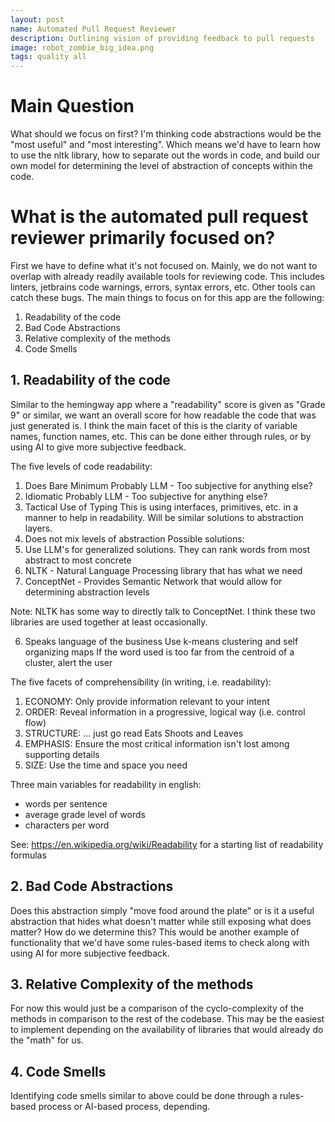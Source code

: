 ```yaml
---
layout: post
name: Automated Pull Request Reviewer
description: Outlining vision of providing feedback to pull requests  
image: robot_zombie_big_idea.png
tags: quality all
---
```


# Main Question

What should we focus on first? I'm thinking code abstractions would be the "most useful" and "most interesting". Which
means we'd have to learn how to use the nltk library, how to separate out the words in code, and build our own model
for determining the level of abstraction of concepts within the code.

# What is the automated pull request reviewer primarily focused on?

First we have to define what it's not focused on. Mainly, we do not want to overlap with already readily available
tools for reviewing code. This includes linters, jetbrains code warnings, errors, syntax errors, etc. Other tools can
catch these bugs. The main things to focus on for this app are the following:

1. Readability of the code
2. Bad Code Abstractions
3. Relative complexity of the methods
4. Code Smells

## 1. Readability of the code

Similar to the hemingway app where a "readability" score is given as "Grade 9" or similar, we want an overall score for
how readable the code that was just generated is. I think the main facet of this is the clarity of variable names, function names,
etc. This can be done either through rules, or by using AI to give more subjective feedback.

The five levels of code readability:
1. Does Bare Minimum
Probably LLM - Too subjective for anything else?
2. Idiomatic
Probably LLM - Too subjective for anything else?
3. Tactical Use of Typing
This is using interfaces, primitives, etc. in a manner to help in readability. Will be similar solutions to abstraction
layers.
4. Does not mix levels of abstraction
Possible solutions:
1. Use LLM's for generalized solutions. They can rank words from most abstract to most concrete
2. NLTK - Natural Language Processing library that has what we need
3. ConceptNet - Provides Semantic Network that would allow for determining abstraction levels

Note: NLTK has some way to directly talk to ConceptNet. I think these two libraries are used together at least occasionally.

6. Speaks language of the business
Use k-means clustering and self organizing maps
If the word used is too far from the centroid of a cluster, alert the user

The five facets of comprehensibility (in writing, i.e. readability):

1. ECONOMY: Only provide information relevant to your intent
2. ORDER: Reveal information in a progressive, logical way (i.e. control flow)
3. STRUCTURE: ... just go read Eats Shoots and Leaves
4. EMPHASIS: Ensure the most critical information isn't lost among supporting details
5. SIZE: Use the time and space you need

Three main variables for readability in english:
* words per sentence
* average grade level of words
* characters per word

See: https://en.wikipedia.org/wiki/Readability for a starting list of readability formulas

## 2. Bad Code Abstractions

Does this abstraction simply "move food around the plate" or is it a useful abstraction that hides what doesn't matter
while still exposing what does matter? How do we determine this? This would be another example of functionality that we'd
have some rules-based items to check along with using AI for more subjective feedback.

## 3. Relative Complexity of the methods

For now this would just be a comparison of the cyclo-complexity of the methods in comparison to the rest of the codebase.
This may be the easiest to implement depending on the availability of libraries that would already do the "math" for us.

## 4. Code Smells

Identifying code smells similar to above could be done through a rules-based process or AI-based process, depending.

